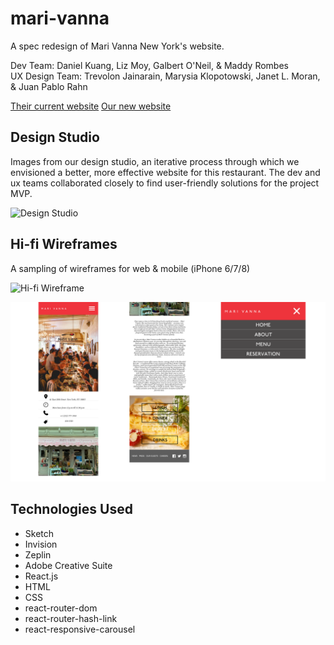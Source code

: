 # mari-vanna
A spec redesign of Mari Vanna New York's website. 

Dev Team: Daniel Kuang, Liz Moy, Galbert O'Neil, & Maddy Rombes<br/>
UX Design Team: Trevolon Jainarain, Marysia Klopotowski, Janet L. Moran, & Juan Pablo Rahn

[Their current website](http://www.marivanna.ru/ny/)
[Our new website](https://mari-vanna.surge.sh/)

## Design Studio
Images from our design studio, an iterative process through which we envisioned a better, more effective website for this restaurant. The dev and ux teams collaborated closely to find user-friendly solutions for the project MVP.

![Design Studio](/readme_files/mv_designstudio-lofi.png)

## Hi-fi Wireframes
A sampling of wireframes for web & mobile (iPhone 6/7/8)

![Hi-fi Wireframe](/readme_files/mv_hifi-wireframes.png)

![Responsive](/readme_files/mv_responsive.png)

## Technologies Used
- Sketch
- Invision
- Zeplin
- Adobe Creative Suite
- React.js
- HTML
- CSS
- react-router-dom
- react-router-hash-link
- react-responsive-carousel
